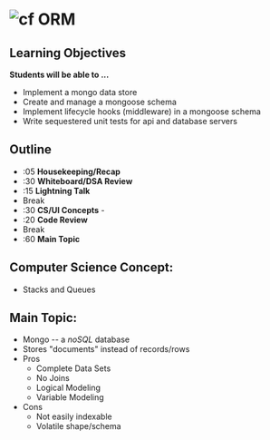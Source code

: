 ![cf](http://i.imgur.com/7v5ASc8.png) ORM
=========================================

## Learning Objectives

**Students will be able to ...**

* Implement a mongo data store
* Create and manage a mongoose schema
* Implement lifecycle hooks (middleware) in a mongoose schema
* Write sequestered unit tests for api and database servers

## Outline
* :05 **Housekeeping/Recap**
* :30 **Whiteboard/DSA Review**
* :15 **Lightning Talk**
* Break
* :30 **CS/UI Concepts** -
* :20 **Code Review**
* Break
* :60 **Main Topic**

## Computer Science Concept:
* Stacks and Queues

## Main Topic:
* Mongo -- a *noSQL* database
* Stores "documents" instead of records/rows
* Pros
  * Complete Data Sets
  * No Joins
  * Logical Modeling
  * Variable Modeling
* Cons
  * Not easily indexable
  * Volatile shape/schema
